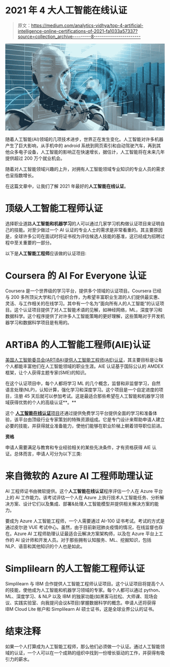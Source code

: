 # 2021 年 4 大人工智能在线认证

> 原文：<https://medium.com/analytics-vidhya/top-4-artificial-intelligence-online-certifications-of-2021-fa1033a57337?source=collection_archive---------8----------------------->

![](img/e9af2a9a3816ec769bb86532f48b1b11.png)

随着人工智能(AI)领域的几项技术进步，世界正在发生变化。人工智能对许多机器产生了巨大影响，从手机中的 android 系统到网页索引和自动驾驶汽车，再到其他众多电子设备，人工智能的影响正在快速增长，据估计，人工智能将在未来几年提供超过 200 万个就业机会。

随着对人工智能领域兴趣的上升，对拥有人工智能领域专业知识的专业人员的需求也呈指数增长。

在这篇文章中，让我们了解 2021 年最好的**人工智能在线认证**。

# 顶级人工智能工程师认证

选择职业道路**人工智能和机器学习**的人可以通过几家学习机构做认证项目来证明自己的技能。对至少做过一个 AI 认证的专业人士的需求是非常看重的。其主要原因是，全球许多公司在面试时将证书视为评估候选人技能的基准，这已经成为招聘过程中至关重要的一部分。

以下是**人工智能工程师**应该做的认证项目:

# Coursera 的 AI For Everyone 认证

Coursera 是一个世界级的学习平台，提供多个领域的认证项目。Coursera 已经与 200 多所顶尖大学和几个组织合作，为希望丰富职业生涯的人们提供最实惠、灵活、与工作相关的在线学习。其中有一个名为“面向所有人的人工智能”的认证项目。这个认证项目提供了对人工智能术语的见解，如神经网络，ML，深度学习和数据科学。这个程序提供了对许多人工智能策略的更好理解，这些策略对于开发机器学习和数据科学项目是有用的。

# ARTiBA 的人工智能工程师(AIE)认证

[美国人工智能委员会(ARTiBA)提供人工智能工程师(AIE)认证](https://www.artiba.org/certification/artificial-intelligence-certification)，其主要目标是让每个人都能丰富他们在人工智能领域的职业生涯。AIE 认证基于国际公认的 AMDEX 框架，让个人获得主题专家(SME)的知识。

在这个认证项目中，每个人都将学习 ML 的几个概念，监督和非监督学习，自然语言处理(NLP)，认知计算，强化学习和深度学习。这个项目是一个自定进度的项目，注册 45 天后就可以参加考试。这是最适合那些希望在人工智能和机器学习领域获得优势的个人的高级认证**。**

这个 [**人工智能在线认证**项目](https://www.artiba.org)还通过提供免费学习平台提供全面的学习和准备体验，该平台由顶级行业专家策划的特殊资源组成。它是专门设计来帮助申请人建立必要的技能，并获得就业准备能力，使他们能够在职业阶梯上朝着领导职位前进。

**资格**

申请人需要满足与教育和专业经验相关的某些先决条件，才有资格获得 AIE 认证。总体而言，申请人可分为以下三类:

# 来自微软的 Azure AI 工程师助理认证

AI 工程师证书由微软提供。这个**人工智能在线认证**程序评估一个人在 Azure 平台上的 AI 工作能力。该考试评估一个人在 Azure 上执行技术人工智能任务、分析解决方案、设计它们以及集成、部署&处理人工智能模型并提供相关解决方案的能力。

要成为 Azure 人工智能工程师，一个人需要通过 AI-100 证书考试。考试的方式是通过皮尔逊 VUE 考试中心。虽然，由于目前新冠肺炎疫情的情况，在线监督也存在。Azure AI 工程师助理认证最适合云解决方案架构师，以及在 Azure 平台上工作的 AI 设计师和开发人员。对于那些拥有认知服务、ML、挖掘知识，包括 NLP、语音和其他知识的个人也是如此。

# Simplilearn 的人工智能工程师认证

Simplilearn 与 IBM 合作提供人工智能工程师认证项目。这个认证项目将提高个人的技能，使他成为人工智能和机器学习领域的专家。每个人都可以通过 python、ML、深度学习、& NLP 以及 IBM 的独家功能(如黑客马拉松、大师课、现场会议、实践实验室、向我提问会议&项目)掌握数据科学的概念。申请人还将获得 IBM Cloud Lite 帐户和 Simplilearn AI 硕士证书，这是全球业界公认的证书。

# 结束注释

如果一个人打算成为人工智能工程师，那么他们必须做一个认证。通过人工智能领域的认证，一个人可以在一个成熟的组织中找到一份增长驱动的工作，并获得有吸引力的薪水。